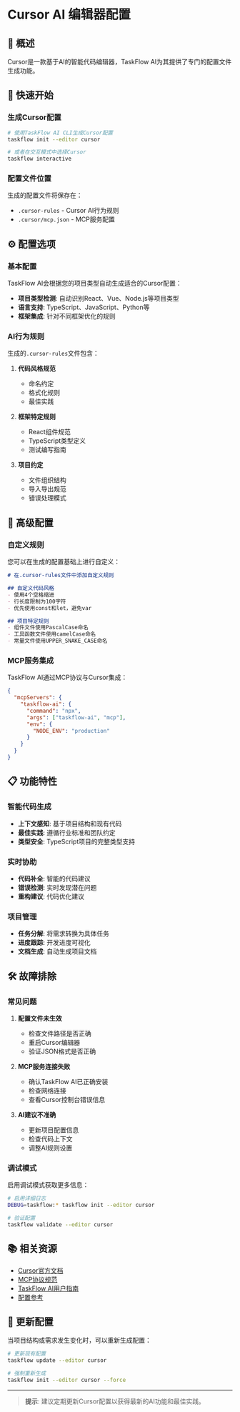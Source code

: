# Cursor AI 编辑器配置

## 📖 概述

Cursor是一款基于AI的智能代码编辑器，TaskFlow AI为其提供了专门的配置文件生成功能。

## 🚀 快速开始

### 生成Cursor配置

```bash
# 使用TaskFlow AI CLI生成Cursor配置
taskflow init --editor cursor

# 或者在交互模式中选择Cursor
taskflow interactive
```

### 配置文件位置

生成的配置文件将保存在：
- `.cursor-rules` - Cursor AI行为规则
- `.cursor/mcp.json` - MCP服务配置

## ⚙️ 配置选项

### 基本配置

TaskFlow AI会根据您的项目类型自动生成适合的Cursor配置：

- **项目类型检测**: 自动识别React、Vue、Node.js等项目类型
- **语言支持**: TypeScript、JavaScript、Python等
- **框架集成**: 针对不同框架优化的规则

### AI行为规则

生成的`.cursor-rules`文件包含：

1. **代码风格规范**
   - 命名约定
   - 格式化规则
   - 最佳实践

2. **框架特定规则**
   - React组件规范
   - TypeScript类型定义
   - 测试编写指南

3. **项目约定**
   - 文件组织结构
   - 导入导出规范
   - 错误处理模式

## 🔧 高级配置

### 自定义规则

您可以在生成的配置基础上进行自定义：

```markdown
# 在.cursor-rules文件中添加自定义规则

## 自定义代码风格
- 使用4个空格缩进
- 行长度限制为100字符
- 优先使用const和let，避免var

## 项目特定规则
- 组件文件使用PascalCase命名
- 工具函数文件使用camelCase命名
- 常量文件使用UPPER_SNAKE_CASE命名
```

### MCP服务集成

TaskFlow AI通过MCP协议与Cursor集成：

```json
{
  "mcpServers": {
    "taskflow-ai": {
      "command": "npx",
      "args": ["taskflow-ai", "mcp"],
      "env": {
        "NODE_ENV": "production"
      }
    }
  }
}
```

## 📋 功能特性

### 智能代码生成

- **上下文感知**: 基于项目结构和现有代码
- **最佳实践**: 遵循行业标准和团队约定
- **类型安全**: TypeScript项目的完整类型支持

### 实时协助

- **代码补全**: 智能的代码建议
- **错误检测**: 实时发现潜在问题
- **重构建议**: 代码优化建议

### 项目管理

- **任务分解**: 将需求转换为具体任务
- **进度跟踪**: 开发进度可视化
- **文档生成**: 自动生成项目文档

## 🛠️ 故障排除

### 常见问题

1. **配置文件未生效**
   - 检查文件路径是否正确
   - 重启Cursor编辑器
   - 验证JSON格式是否正确

2. **MCP服务连接失败**
   - 确认TaskFlow AI已正确安装
   - 检查网络连接
   - 查看Cursor控制台错误信息

3. **AI建议不准确**
   - 更新项目配置信息
   - 检查代码上下文
   - 调整AI规则设置

### 调试模式

启用调试模式获取更多信息：

```bash
# 启用详细日志
DEBUG=taskflow:* taskflow init --editor cursor

# 验证配置
taskflow validate --editor cursor
```

## 📚 相关资源

- [Cursor官方文档](https://cursor.sh/docs)
- [MCP协议规范](https://modelcontextprotocol.io/)
- [TaskFlow AI用户指南](/guide/getting-started)
- [配置参考](/reference/configuration)

## 🔄 更新配置

当项目结构或需求发生变化时，可以重新生成配置：

```bash
# 更新现有配置
taskflow update --editor cursor

# 强制重新生成
taskflow init --editor cursor --force
```

---

> **提示**: 建议定期更新Cursor配置以获得最新的AI功能和最佳实践。
